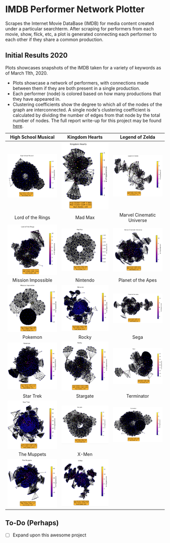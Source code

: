 # IMDB Performer Network Plotter

Scrapes the Internet Movie DataBase (IMDB) for media content created under a particular searchterm. After scraping for performers from each movie, show, flick, etc, a plot is generated connecting each performer to each other if they share a common production. 

## Initial Results 2020
Plots showcases snapshots of the IMDB taken for a variety of keywords as of March 11th, 2020.
* Plots showcase a network of performers, with connections made between them if they are both present in a single production.
* Each performer (node) is colored based on how many productions that they have appeared in.
* Clustering coefficients show the degree to which all of the nodes of the graph are interconnected. A single node's clustering coefficient is calculated by dividing the number of edges from that node by the total number of nodes.
The full report write-up for this project may be found [here](https://github.com/cjawesomest/imdb_keyword_network_plotter/blob/master/doc/Exploring%20IMDB%20Cinema%20Franchises%20with%20Networks%20Calv.pdf).

| High School Musical | Kingdom Hearts | Legend of Zelda |
|     :---:      |     :---:      |     :---:      |
| ![IMDB HSM](img/High%20School%20Musical%20Plot.png?raw=true "High School Musical Plot") | ![IMDB KH](img/Kingdom%20Hearts%20Plot.png?raw=true "Kingdom Hearts Plot") | ![IMDB LoZ](img/Legend%20of%20Zelda%20Plot.png?raw=true "Legend of Zelda Plot") |
| Lord of the Rings | Mad Max | Marvel Cinematic Universe|
| ![IMDB LotR](img/Lord%20of%20the%20Rings%20Plot.png?raw=true "Lord of the Rings Plot") | ![IMDB MM](img/Mad%20Max%20Plot.png?raw=true "Mad Max Plot") | ![IMDB MCU](img/Marvel%20Cinematic%20Universe%20Plot.png?raw=true "Marvel Cinematic Universe Plot") |
| Mission Impossible | Nintendo | Planet of the Apes |
| ![IMDB MI](img/Mission%20Impossible.png?raw=true "Mission Impossible Plot") | ![IMDB Nintendo](img/Nintendo%20Plot.png?raw=true "Nintendo Plot") | ![IMDB PotA](img/Planet%20of%20the%20Apes%20Plot.png?raw=true "Planet of the Apes Plot") |
| Pokemon | Rocky | Sega |
| ![IMDB Pokemon](img/Pokemon%20Plot.png?raw=true "Pokemon Plot") | ![IMDB Rocky](img/Rocky%20Plot.png?raw=true "Rocky Plot") | ![IMDB Sega](img/Sega%20Plot.png?raw=true "Sega Plot") |
| Star Trek | Stargate | Terminator |
| ![IMDB ST](img/Star%20Trek%20Plot.png?raw=true "Star Trek Plot") | ![IMDB SG](img/Stargate%20Plot.png?raw=true "Stargate Plot") | ![IMDB Terminator](img/Terminator%20Plot.png?raw=true "Terminator Plot") |
| The Muppets | X-Men |   |
| ![IMDB Muppets](img/The%20Muppets%20Plot.png?raw=true "The Muppets Plot") | ![IMDB XM](img/X-Men%20Plot.png?raw=true "X-Men Plot") |  |

## To-Do (Perhaps)
- [ ] Expand upon this awesome project
